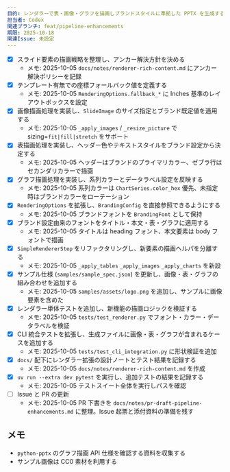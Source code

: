 ```yaml
---
目的: レンダラーで表・画像・グラフを描画しブランドスタイルに準拠した PPTX を生成する
担当者: Codex
関連ブランチ: feat/pipeline-enhancements
期限: 2025-10-18
関連Issue: 未設定
---
```


- [x] スライド要素の描画戦略を整理し、アンカー解決方針を決める
  - メモ: 2025-10-05 `docs/notes/renderer-rich-content.md` にアンカー解決ポリシーを記録
- [x] テンプレート有無での座標フォールバック値を定義する
  - メモ: 2025-10-05 `RenderingOptions.fallback_*` に Inches 基準のレイアウトボックスを設定
- [x] 画像描画処理を実装し、`SlideImage` のサイズ指定とブランド既定値を適用する
  - メモ: 2025-10-05 `_apply_images` / `_resize_picture` で sizing=`fit|fill|stretch` をサポート
- [x] 表描画処理を実装し、ヘッダー色やテキストスタイルをブランド設定から決定する
  - メモ: 2025-10-05 ヘッダーはブランドのプライマリカラー、ゼブラ行はセカンダリカラーで描画
- [x] グラフ描画処理を実装し、系列カラーとデータラベル設定を反映する
  - メモ: 2025-10-05 系列カラーは `ChartSeries.color_hex` 優先、未指定時はブランドカラーをローテーション
- [x] `RenderingOptions` を拡張し、`BrandingConfig` を直接参照できるようにする
  - メモ: 2025-10-05 ブランドフォントを `BrandingFont` として保持
- [x] ブランド設定由来のフォントをタイトル・本文・表・グラフに適用する
  - メモ: 2025-10-05 タイトルは heading フォント、本文要素は body フォントで描画
- [x] `SimpleRendererStep` をリファクタリングし、新要素の描画ヘルパを分離する
  - メモ: 2025-10-05 `_apply_tables` `_apply_images` `_apply_charts` を新設
- [x] サンプル仕様 (`samples/sample_spec.json`) を更新し、画像・表・グラフの組み合わせを追加する
  - メモ: 2025-10-05 `samples/assets/logo.png` を追加し、サンプルに画像要素を含めた
- [x] レンダラー単体テストを追加し、新機能の描画ロジックを検証する
  - メモ: 2025-10-05 `tests/test_renderer.py` でフォント・カラー・データラベルを検証
- [x] CLI 統合テストを拡張し、生成ファイルに画像・表・グラフが含まれるケースを追加する
  - メモ: 2025-10-05 `tests/test_cli_integration.py` に形状検証を追加
- [x] `docs/` 配下にレンダラー拡張の設計ノートとテスト結果を記録する
  - メモ: 2025-10-05 `docs/notes/renderer-rich-content.md` を作成
- [x] `uv run --extra dev pytest` を実行し、追加テストの結果を記録する
  - メモ: 2025-10-05 テストスイート全体を実行しパスを確認
- [ ] Issue と PR の更新
  - メモ: 2025-10-05 PR 下書きを `docs/notes/pr-draft-pipeline-enhancements.md` に整理。Issue 起票と添付資料の準備を残す

## メモ
- `python-pptx` のグラフ描画 API 仕様を確認する資料を収集する
- サンプル画像は CC0 素材を利用する

